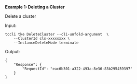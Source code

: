 **Example 1: Deleting a Cluster**

Delete a cluster

Input: 

```
tccli tke DeleteCluster --cli-unfold-argument  \
    --ClusterId cls-xxxxxxxx \
    --InstanceDeleteMode terminate
```

Output: 
```
{
    "Response": {
        "RequestId": "eac6b301-a322-493a-8e36-83b295459397"
    }
}
```

